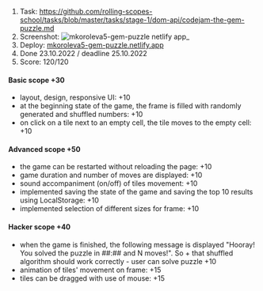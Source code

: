 1. Task: https://github.com/rolling-scopes-school/tasks/blob/master/tasks/stage-1/dom-api/codejam-the-gem-puzzle.md
2. Screenshot:
![mkoroleva5-gem-puzzle netlify app_](https://user-images.githubusercontent.com/105849327/201539415-13c99a57-7401-46a4-9b3b-6540557ecec2.png)
3. Deploy: [mkoroleva5-gem-puzzle.netlify.app](https://mkoroleva5-gem-puzzle.netlify.app/)
4. Done 23.10.2022 / deadline 25.10.2022
5. Score: 120/120  

#### Basic scope +30  

+ layout, design, responsive UI: +10
+ at the beginning state of the game, the frame is filled with randomly generated and shuffled numbers: +10
+ on click on a tile next to an empty cell, the tile moves to the empty cell: +10  

#### Advanced scope +50  

+ the game can be restarted without reloading the page: +10
+ game duration and number of moves are displayed: +10
+ sound accompaniment (on/off) of tiles movement: +10
+ implemented saving the state of the game and saving the top 10 results using LocalStorage: +10
+ implemented selection of different sizes for frame: +10  

#### Hacker scope +40  

+ when the game is finished, the following message is displayed "Hooray! You solved the puzzle in ##:## and N moves!". So + that shuffled algorithm should work correctly - user can solve puzzle +10
+ animation of tiles' movement on frame: +15
+ tiles can be dragged with use of mouse: +15

